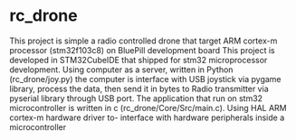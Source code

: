 # rc_drone
This project is simple a radio controlled drone that target ARM cortex-m processor (stm32f103c8) on BluePill development board
This project is developed in STM32CubeIDE that shipped for stm32 microprocessor development. Using computer as a server, written in Python (rc_drone/joy.py)
the computer is interface with USB joystick via pygame library, process the data, then send it in bytes to Radio transmitter via pyserial library
through USB port. The application that run on stm32 microcontroller is written in c (rc_drone/Core/Src/main.c). Using HAL ARM cortex-m hardware driver to-
interface with hardware peripherals inside a microcontroller
